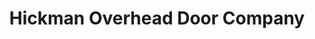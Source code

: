 ---
title: "Hickman Overhead Door Company"
url: /milford/hickman-overhead-door-company/
shop: Türen
---